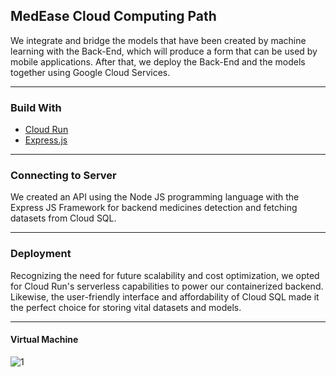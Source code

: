 ## MedEase Cloud Computing Path
We integrate and bridge the models that have been created by machine learning with the Back-End, which will produce a form that can be used by mobile applications. After that, we deploy the Back-End and the models together using Google Cloud Services.

------------

### Build With
- [Cloud Run](https://cloud.google.com/run?hl=en)
- [Express.js](http://expressjs.com/en/starter/installing.html)

------------

### Connecting to Server
We created an API using the Node JS programming language with the Express JS Framework for backend medicines detection and fetching datasets from Cloud SQL.

------------

### Deployment
Recognizing the need for future scalability and cost optimization, we opted for Cloud Run's serverless capabilities to power our containerized backend. Likewise, the user-friendly interface and affordability of Cloud SQL made it the perfect choice for storing vital datasets and models.

------------

#### Virtual Machine 
![1](https://github.com/fajasumitra/MedEase-Backend/assets/95381061/9fe536dc-866c-4024-b645-ac89ca6d3446)
